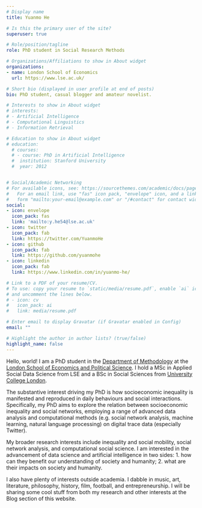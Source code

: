 ```yaml
---
# Display name
title: Yuanmo He

# Is this the primary user of the site?
superuser: true

# Role/position/tagline
role: PhD student in Social Research Methods

# Organizations/Affiliations to show in About widget
organizations:
- name: London School of Economics
  url: https://www.lse.ac.uk/

# Short bio (displayed in user profile at end of posts)
bio: PhD student, casual blogger and amateur novelist.

# Interests to show in About widget
# interests:
# - Artificial Intelligence
# - Computational Linguistics
# - Information Retrieval

# Education to show in About widget
# education:
  # courses:
  # - course: PhD in Artificial Intelligence
  #  institution: Stanford University
  #  year: 2012


# Social/Academic Networking
# For available icons, see: https://sourcethemes.com/academic/docs/page-builder/#icons
#   For an email link, use "fas" icon pack, "envelope" icon, and a link in the
#   form "mailto:your-email@example.com" or "/#contact" for contact widget.
social:
- icon: envelope
  icon_pack: fas
  link: 'mailto:y.he54@lse.ac.uk'
- icon: twitter
  icon_pack: fab
  link: https://twitter.com/YuanmoHe
- icon: github
  icon_pack: fab
  link: https://github.com/yuanmohe
- icon: linkedin
  icon_pack: fab
  link: https://www.linkedin.com/in/yuanmo-he/

# Link to a PDF of your resume/CV.
# To use: copy your resume to `static/media/resume.pdf`, enable `ai` icons in `params.toml`, 
# and uncomment the lines below.
# - icon: cv
#   icon_pack: ai
#   link: media/resume.pdf

# Enter email to display Gravatar (if Gravatar enabled in Config)
email: ""

# Highlight the author in author lists? (true/false)
highlight_name: false
---
```


Hello, world! I am a PhD student in the [Department of Methodology](https://www.lse.ac.uk/methodology) at the [London School of Economics and Political Science](https://www.lse.ac.uk/). I hold a MSc in Applied Social Data Science from LSE and a BSc in Social Sciences from [University College London](https://www.ucl.ac.uk/). 

The substantive interest driving my PhD is how socioeconomic inequality is manifested and reproduced in daily behaviours and social interactions. Specifically, my PhD aims to explore the relation between socioeconomic inequality and social networks, employing a range of advanced data analysis and computational methods (e.g. social network analysis, machine learning, natural language processing) on digital trace data (especially Twitter). 

My broader research interests include inequality and social mobility, social network analysis, and computational social science. I am interested in the advancement of data science and artificial intelligence in two sides: 1. how can they benefit our understanding of society and humanity; 2. what are their impacts on society and humanity. 

I also have plenty of interests outside academia. I dabble in music, art, literature, philosophy, history, film, football, and entrepreneurship. I will be sharing some cool stuff from both my research and other interests at the Blog section of this website.
